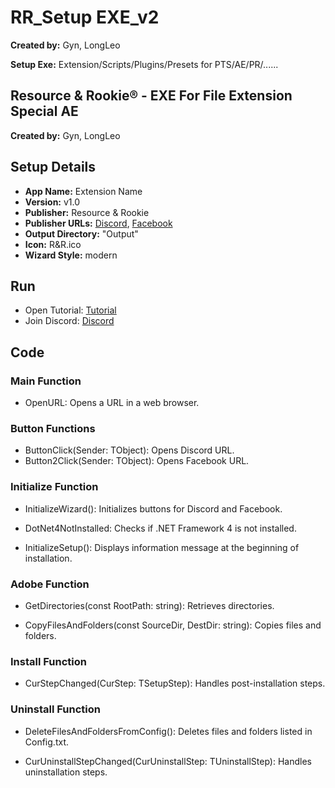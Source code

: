 # RR_Setup EXE_v2

**Created by:** Gyn, LongLeo

**Setup Exe:** Extension/Scripts/Plugins/Presets for PTS/AE/PR/......

## Resource & Rookie® - EXE For File Extension Special AE

**Created by:** Gyn, LongLeo

## Setup Details

- **App Name:** Extension Name
- **Version:** v1.0
- **Publisher:** Resource & Rookie
- **Publisher URLs:** [Discord](https://discord.gg/resource-rookie-r-1154264290535161876), [Facebook](https://www.facebook.com/ResourceRookie2023/)
- **Output Directory:** "Output"
- **Icon:** R&R.ico
- **Wizard Style:** modern

## Run

- Open Tutorial: [Tutorial](https://www.youtube.com/watch?v=eFJ35ffyo6M&embeds_referring_euri=https%3A%2F%2Fwww.compositenation.com%2F&source_ve_path=MjM4NTE&feature=emb_title)
- Join Discord: [Discord](https://discord.gg/resource-rookie-r-1154264290535161876)

## Code

### Main Function

- OpenURL: Opens a URL in a web browser.

### Button Functions

- ButtonClick(Sender: TObject): Opens Discord URL.
- Button2Click(Sender: TObject): Opens Facebook URL.

### Initialize Function

- InitializeWizard(): Initializes buttons for Discord and Facebook.

- DotNet4NotInstalled: Checks if .NET Framework 4 is not installed.

- InitializeSetup(): Displays information message at the beginning of installation.

### Adobe Function

- GetDirectories(const RootPath: string): Retrieves directories.

- CopyFilesAndFolders(const SourceDir, DestDir: string): Copies files and folders.

### Install Function

- CurStepChanged(CurStep: TSetupStep): Handles post-installation steps.

### Uninstall Function

- DeleteFilesAndFoldersFromConfig(): Deletes files and folders listed in Config.txt.

- CurUninstallStepChanged(CurUninstallStep: TUninstallStep): Handles uninstallation steps.

